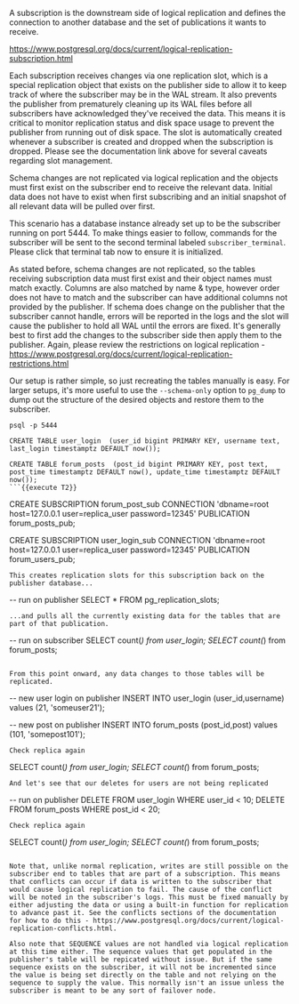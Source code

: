 A subscription is the downstream side of logical replication and defines the connection to another database and the set of publications it wants to receive. 

https://www.postgresql.org/docs/current/logical-replication-subscription.html

Each subscription receives changes via one replication slot, which is a special replication object that exists on the publisher side to allow it to keep track of where the subscriber may be in the WAL stream. It also prevents the publisher from prematurely cleaning up its WAL files before all subscribers have acknowledged they've received the data. This means it is critical to monitor replication status and disk space usage to prevent the publisher from running out of disk space. The slot is automatically created whenever a subscriber is created and dropped when the subscription is dropped. Please see the documentation link above for several caveats regarding slot management.

Schema changes are not replicated via logical replication and the objects must first exist on the subscriber end to receive the relevant data. Initial data does not have to exist when first subscribing and an initial snapshot of all relevant data will be pulled over first.

This scenario has a database instance already set up to be the subscriber running on port 5444. To make things easier to follow, commands for the subscriber will be sent to the second terminal labeled `subscriber_terminal`. Please click that terminal tab now to ensure it is initialized.

As stated before, schema changes are not replicated, so the tables receiving subscription data must first exist and their object names must match exactly. Columns are also matched by name & type, however order does not have to match and the subscriber can have additional columns not provided by the publisher. If schema does change on the publisher that the subscriber cannot handle, errors will be reported in the logs and the slot will cause the publisher to hold all WAL until the errors are fixed. It's generally best to first add the changes to the subscriber side then apply them to the publisher. Again, please review the restrictions on logical replication - https://www.postgresql.org/docs/current/logical-replication-restrictions.html

Our setup is rather simple, so just recreating the tables manually is easy. For larger setups, it's more useful to use the `--schema-only` option to `pg_dump` to dump out the structure of the desired objects and restore them to the subscriber.
```
psql -p 5444

CREATE TABLE user_login  (user_id bigint PRIMARY KEY, username text, last_login timestamptz DEFAULT now());

CREATE TABLE forum_posts  (post_id bigint PRIMARY KEY, post text, post_time timestamptz DEFAULT now(), update_time timestamptz DEFAULT now());
```{{execute T2}}
```
CREATE SUBSCRIPTION forum_post_sub CONNECTION 'dbname=root host=127.0.0.1 user=replica_user password=12345' PUBLICATION forum_posts_pub;

CREATE SUBSCRIPTION user_login_sub CONNECTION 'dbname=root host=127.0.0.1 user=replica_user password=12345' PUBLICATION forum_users_pub;
```{{execute T2}}
This creates replication slots for this subscription back on the publisher database...
```
-- run on publisher
SELECT * FROM pg_replication_slots;
```{{execute T1}}
...and pulls all the currently existing data for the tables that are part of that publication. 
```
-- run on subscriber
SELECT count(*) from user_login;
SELECT count(*) from forum_posts;
```{{execute T2}}

From this point onward, any data changes to those tables will be replicated.
```
-- new user login on publisher
INSERT INTO user_login (user_id,username) values (21, 'someuser21');

-- new post on publisher
INSERT INTO forum_posts (post_id,post) values (101, 'somepost101'); 
```{{execute T1}}
Check replica again
```
SELECT count(*) from user_login;
SELECT count(*) from forum_posts;
```{{execute T2}}
And let's see that our deletes for users are not being replicated
```
-- run on publisher
DELETE FROM user_login WHERE user_id < 10;
DELETE FROM forum_posts WHERE post_id < 20; 
```{{execute T1}}
Check replica again
```
SELECT count(*) from user_login;
SELECT count(*) from forum_posts;
```{{execute T2}}

Note that, unlike normal replication, writes are still possible on the subscriber end to tables that are part of a subscription. This means that conflicts can occur if data is written to the subscriber that would cause logical replication to fail. The cause of the conflict will be noted in the subscriber's logs. This must be fixed manually by either adjusting the data or using a built-in function for replication to advance past it. See the conflicts sections of the documentation for how to do this - https://www.postgresql.org/docs/current/logical-replication-conflicts.html.

Also note that SEQUENCE values are not handled via logical replication at this time either. The sequence values that get populated in the publisher's table will be repicated without issue. But if the same sequence exists on the subscriber, it will not be incremented since the value is being set directly on the table and not relying on the sequence to supply the value. This normally isn't an issue unless the subscriber is meant to be any sort of failover node.
